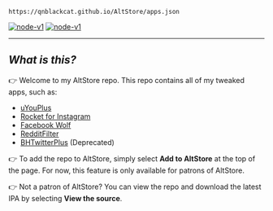  `https://qnblackcat.github.io/AltStore/apps.json`

[<img src='https://img.shields.io/badge/Add to AltStore-brightgreen.svg' alt='node-v1' />](altstore://source?URL=https://raw.githubusercontent.com/qnblackcat/AltStore/gh-pages/apps.json) [<img src='https://img.shields.io/badge/View the source-blue.svg' alt='node-v1' />](https://altsource.by.lao.sb/browse/?source=https%3A%2F%2Fqnblackcat.github.io%2FAltStore%2Fapps.json)

-------
## _What is this?_

👉 Welcome to my AltStore repo. This repo contains all of my tweaked apps, such as:
- [uYouPlus](https://github.com/qnblackcat/uYouPlus/)
- [Rocket for Instagram](https://github.com/qnblackcat/IGSideloadFix/)
- [Facebook Wolf](https://github.com/qnblackcat/FBSideloadfix)
- [RedditFilter](https://github.com/level3tjg/RedditFilter)
- [BHTwitterPlus](https://github.com/qnblackcat/BHTwitter-Plus_Sideloaded/) (Deprecated)

👉 To add the repo to AltStore, simply select **Add to AltStore** at the top of the page. For now, this feature is only available for patrons of AltStore.

👉 Not a patron of AltStore? You can view the repo and download the latest IPA by selecting **View the source**.

